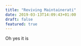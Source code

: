 ```yaml
---
title: "Reviving Maintainerati"
date: 2019-03-13T14:09:43+01:00
draft: false
featured: true
---
```


Oh yes it is